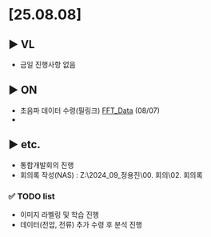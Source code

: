 # [25.08.08] 

## ▶️ VL
 - 금일 진행사항 없음

## ▶️ ON
 - 초음파 데이터 수령(필링크) [FFT_Data](fft_data.csv) (08/07)
 - 

## ▶️ etc.
 - 통합개발회의 진행
 - 회의록 작성(NAS) : Z:\2024_09_정용진\00. 회의\02. 회의록

### ✅ TODO list
 - 이미지 라벨링 및 학습 진행
 - 데이터(전압, 전류) 추가 수령 후 분석 진행

 <!-- VS code로 확인 가능, 단축키 : ctrl + shift + v -->